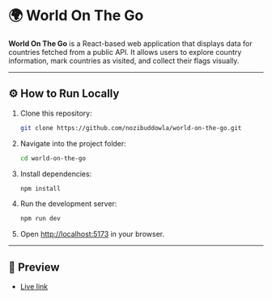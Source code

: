 # 🌍 World On The Go

**World On The Go** is a React-based web application that displays data for countries fetched from a public API. It allows users to explore country information, mark countries as visited, and collect their flags visually.

---

## ⚙️ How to Run Locally

1. Clone this repository:

   ```bash
   git clone https://github.com/nozibuddowla/world-on-the-go.git
   ```
2. Navigate into the project folder:

   ```bash
   cd world-on-the-go
   ```
3. Install dependencies:

   ```bash
   npm install
   ```
4. Run the development server:

   ```bash
   npm run dev
   ```
5. Open [http://localhost:5173](http://localhost:5173) in your browser.

---

## 📸 Preview

* [Live link](http://world-on-the-go.surge.sh/)
